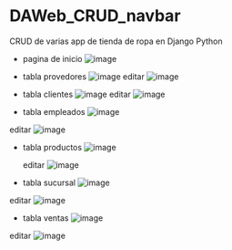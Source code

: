 # DAWeb_CRUD_navbar
CRUD de varias app de tienda de ropa en Django Python

- pagina de inicio
  ![image](https://github.com/user-attachments/assets/1599dbac-ab37-4071-9e25-a8777aac4279)
- tabla provedores
  ![image](https://github.com/user-attachments/assets/f5003569-6255-4a30-b9e9-490ec14385dd)
  editar
  ![image](https://github.com/user-attachments/assets/4ff3ae7e-38ff-4ddb-aa87-55e3e5373c90)
- tabla clientes
  ![image](https://github.com/user-attachments/assets/acd3c9f3-0148-4b56-a900-0972cd94cf07)
  editar
![image](https://github.com/user-attachments/assets/fb55bb33-3e90-4cdd-8775-15e070ef3e66)

- tabla empleados
![image](https://github.com/user-attachments/assets/a1940ffe-f1e9-460f-8a15-2d52849b0bb1)

editar
![image](https://github.com/user-attachments/assets/ae6bb8e6-6438-4431-81e8-cc43d0fa7436)

- tabla productos
![image](https://github.com/user-attachments/assets/e5397aa9-847d-46c5-ada3-9d3b8d7eab85)

  editar
![image](https://github.com/user-attachments/assets/eb8821e3-cf0f-43dc-8f18-76f1bb6603ae)

- tabla sucursal
![image](https://github.com/user-attachments/assets/d4c079f6-889f-455d-b1b9-e6aa838e063b)

editar
![image](https://github.com/user-attachments/assets/7de5e287-6acc-4228-963c-507b32871757)

- tabla ventas
![image](https://github.com/user-attachments/assets/d901f4ac-ecac-4a16-9983-322aa0dec79d)

editar
![image](https://github.com/user-attachments/assets/c2f2af0d-3c10-44bb-a40f-ac407465cf58)


